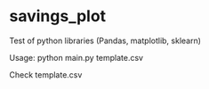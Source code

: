 # savings_plot

Test of python libraries (Pandas, matplotlib, sklearn)

Usage: python main.py template.csv

Check template.csv 